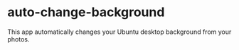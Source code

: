 # auto-change-background
This app automatically changes your Ubuntu desktop background from your photos.
